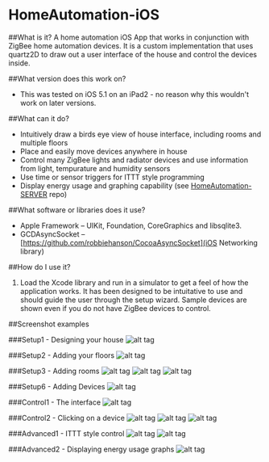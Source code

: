 # HomeAutomation-iOS

##What is it?
A home automation iOS App that works in conjunction with ZigBee home automation devices. It is a custom implementation that uses quartz2D to draw out a user interface of the house and control the devices inside.

##What version does this work on?
 - This was tested on iOS 5.1 on an iPad2 - no reason why this wouldn't work on later versions.

##What can it do?
 - Intuitively draw a birds eye view of house interface, including rooms and multiple floors
 - Place and easily move devices anywhere in house
 - Control many ZigBee lights and radiator devices and use information from light, tempurature and humidity sensors
 - Use time or sensor triggers for ITTT style programming
 - Display energy usage and graphing capability (see [HomeAutomation-SERVER](https://github.com/rmsmith88/HomeAutomation-SERVER) repo)

##What software or libraries does it use?
 - Apple Framework – UIKit, Foundation, CoreGraphics and libsqlite3.
 - GCDAsyncSocket – [https://github.com/robbiehanson/CocoaAsyncSocket](iOS Networking library) 

##How do I use it?
 1. Load the Xcode library and run in a simulator to get a feel of how the application works. It has been designed to be intuitative to use and should guide the user through the setup wizard. Sample devices are shown even if you do not have ZigBee devices to control.

##Screenshot examples

###Setup1 - Designing your house
![alt tag](https://raw.githubusercontent.com/rmsmith88/HomeAutomation-iOS/master/img/setup1.PNG)

###Setup2 - Adding your floors
![alt tag](https://raw.githubusercontent.com/rmsmith88/HomeAutomation-iOS/master/img/setup2.PNG)

###Setup3 - Adding rooms
![alt tag](https://raw.githubusercontent.com/rmsmith88/HomeAutomation-iOS/master/img/setup3.PNG)
![alt tag](https://raw.githubusercontent.com/rmsmith88/HomeAutomation-iOS/master/img/setup4.PNG)
![alt tag](https://raw.githubusercontent.com/rmsmith88/HomeAutomation-iOS/master/img/setup5.PNG)

###Setup6 - Adding Devices
![alt tag](https://raw.githubusercontent.com/rmsmith88/HomeAutomation-iOS/master/img/setup6.PNG)

###Control1 - The interface
![alt tag](https://raw.githubusercontent.com/rmsmith88/HomeAutomation-iOS/master/img/control.PNG)

###Control2 - Clicking on a device
![alt tag](https://raw.githubusercontent.com/rmsmith88/HomeAutomation-iOS/master/img/control2.PNG)
![alt tag](https://raw.githubusercontent.com/rmsmith88/HomeAutomation-iOS/master/img/control3.PNG)
![alt tag](https://raw.githubusercontent.com/rmsmith88/HomeAutomation-iOS/master/img/control4.PNG)

###Advanced1 - ITTT style control
![alt tag](https://raw.githubusercontent.com/rmsmith88/HomeAutomation-iOS/master/img/zADV.PNG)
![alt tag](https://raw.githubusercontent.com/rmsmith88/HomeAutomation-iOS/master/img/zADV2.PNG)

###Advanced2 - Displaying energy usage graphs
![alt tag](https://raw.githubusercontent.com/rmsmith88/HomeAutomation-iOS/master/img/zADV3.PNG)


